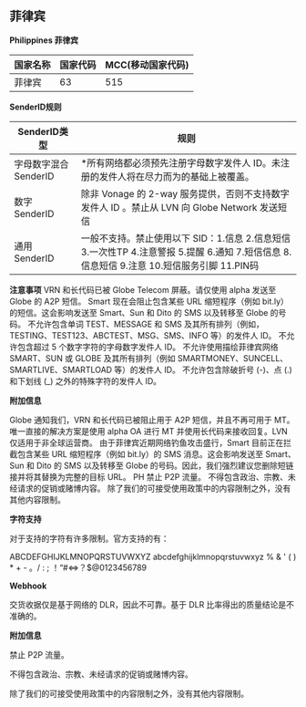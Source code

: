 ## 菲律宾

__Philippines 菲律宾__

| 国家名称 | 国家代码 | MCC(移动国家代码) |
|------|------|-------------|
| 菲律宾  | 63   | 515         |

__SenderID规则__

| SenderID类型     | 规则                                                                                         |
|----------------|--------------------------------------------------------------------------------------------|
| 字母数字混合SenderID | *所有网络都必须预先注册字母数字发件人 ID。未注册的发件人将在尽力而为的基础上被覆盖。                                               |
| 数字SenderID     | 除非 Vonage 的 2-way 服务提供，否则不支持数字发件人 ID 。禁止从 LVN 向 Globe Network 发送短信                         |
| 通用SenderID     | 一般不支持。禁止使用以下 SID：1.信息 2.信息短信 3.一次性TP 4.注意警报 5.提醒 6.通知 7.短信信息 8.信息短信 9.注意 10.短信服务引脚 11.PIN码 |

__注意事项__
VRN 和长代码已被 Globe Telecom 屏蔽。请仅使用 alpha 发送至 Globe 的 A2P 短信。
Smart 现在会阻止包含某些 URL 缩短程序（例如 bit.ly）的短信。这会影响发送至 Smart、Sun 和 Dito 的 SMS 以及转移至 Globe 的号码。
不允许包含单词 TEST、MESSAGE 和 SMS 及其所有排列（例如，TESTING、TEST123、ABCTEST、MSG、SMS、INFO 等）的发件人 ID。
不允许包含超过 5 个数字字符的字母数字发件人 ID。
不允许使用描绘菲律宾网络 SMART、SUN 或 GLOBE 及其所有排列（例如 SMARTMONEY、SUNCELL、SMARTLIVE、SMARTLOAD 等）的发件人 ID。
不允许包含除破折号 (-)、点 (.) 和下划线 (_) 之外的特殊字符的发件人 ID。

__附加信息__

Globe 通知我们，VRN 和长代码已被阻止用于 A2P 短信，并且不再可用于 MT。唯一直接的解决方案是使用 alpha OA 进行 MT 并使用长代码来接收回复。LVN 仅适用于非全球运营商。
由于菲律宾近期网络钓鱼攻击盛行，Smart 目前正在拦截包含某些 URL 缩短程序（例如 bit.ly）的 SMS 消息。这会影响发送至 Smart、Sun 和 Dito 的 SMS 以及转移至 Globe 的号码。因此，我们强烈建议您删除短链接并将其替换为完整的目标 URL。
PH 禁止 P2P 流量。
不得包含政治、宗教、未经请求的促销或赌博内容。
除了我们的可接受使用政策中的内容限制之外，没有其他内容限制。

__字符支持__

对于支持的字符有许多限制。官方支持的有：

ABCDEFGHIJKLMNOPQRSTUVWXYZ abcdefghijklmnopqrstuvwxyz % & ' ( ) * + - 。/ : ; ！“#<=>？$@0123456789

__Webhook__

交货收据仅是基于网络的 DLR，因此不可靠。基于 DLR 比率得出的质量结论是不准确的。

__附加信息__

禁止 P2P 流量。

不得包含政治、宗教、未经请求的促销或赌博内容。

除了我们的可接受使用政策中的内容限制之外，没有其他内容限制。